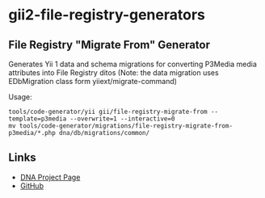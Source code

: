 gii2-file-registry-generators
=============================

File Registry "Migrate From" Generator
--------------------------------------

Generates Yii 1 data and schema migrations for converting P3Media media attributes into File Registry ditos (Note: the data migration uses EDbMigration class form yiiext/migrate-command)

Usage:

    tools/code-generator/yii gii/file-registry-migrate-from --template=p3media --overwrite=1 --interactive=0
    mv tools/code-generator/migrations/file-registry-migrate-from-p3media/*.php dna/db/migrations/common/

Links
-----

- [DNA Project Page](http://neamlabs.com/dna-project-base/)
- [GitHub](https://github.com/neam/gii2-file-registry-generators)

